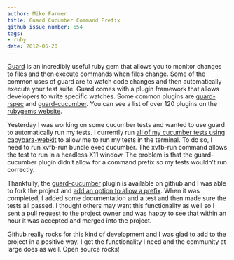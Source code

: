 ```yaml
---
author: Mike Farmer
title: Guard Cucumber Command Prefix
github_issue_number: 654
tags:
- ruby
date: 2012-06-20
---
```




[Guard](https://github.com/guard/guard) is an incredibly useful ruby gem that allows you to monitor changes to files and then execute commands when files change. Some of the common uses of guard are to watch code changes and then automatically execute your test suite. Guard comes with a plugin framework that allows developers to write specific watches. Some common plugins are [guard-rspec](https://github.com/guard/guard-rspec) and [guard-cucumber](https://github.com/guard/guard-cucumber). You can see a list of over 120 plugins on the [rubygems website](https://rubygems.org/search?query=guard-).

Yesterday I was working on some cucumber tests and wanted to use guard to automatically run my tests. I currently run [all of my cucumber tests using capybara-webkit](/blog/2011/12/running-integration-tests-in-webkit) to allow me to run my tests in the terminal. To do so, I need to run xvfb-run bundle exec cucumber. The xvfb-run command allows the test to run in a headless X11 window. The problem is that the guard-cucumber plugin didn’t allow for a command prefix so my tests wouldn’t run correctly.

Thankfully, the [guard-cucumber](https://github.com/guard/guard-cucumber) plugin is available on github and I was able to fork the project and [add an option to allow a prefix](https://github.com/mikefarmer/guard-cucumber/commit/935d3f09c2e8397c54b5159b34d47f52c9838587). When it was completed, I added some documentation and a test and then made sure the tests all passed. I thought others may want this functionality as well so I sent a [pull request](https://github.com/guard/guard-cucumber/pull/3) to the project owner and was happy to see that within an hour it was accepted and merged into the project.

Github really rocks for this kind of development and I was glad to add to the project in a positive way. I get the functionality I need and the community at large does as well. Open source rocks!


